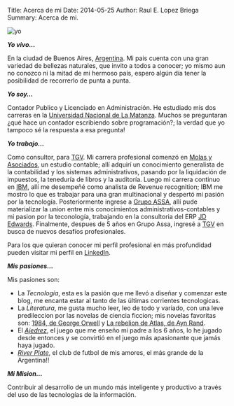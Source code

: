 Title: Acerca de mi
Date: 2014-05-25
Author: Raul E. Lopez Briega
Summary: Acerca de mi.


![yo](http://1.gravatar.com/avatar/9313eb8f6a2506d3599a2468b23bfbbe?s=100&d=wavatar&r=G)

***Yo vivo…***

En la ciudad de Buenos Aires, [Argentina](http://www.argentina.gob.ar/). Mi pais cuenta con una gran variedad de bellezas naturales, que invito a todos a conocer; yo mismo aun no conozco ni la mitad de mi hermoso país, espero algún día tener la posibilidad de recorrerlo de punta a punta.

***Yo soy…***

Contador Publico y Licenciado en Administración. He estudiado mis dos carreras en la [Universidad Nacional de La Matanza](http://www.unlam.edu.ar/). Muchos se preguntaran ¿qué hace un contador escribiendo sobre programación?; la verdad que yo tampoco sé la respuesta a esa pregunta!

***Yo trabajo…***

Como consultor, para [TGV](https://www.tgv.com.ar/). Mi carrera profesional comenzó en [Molas y Asociados](http://www.molasyasociados.com.ar/), un estudio contable; allí adquirí un conocimiento generalista de la contabilidad y los sistemas administrativos, pasando por la liquidación de impuestos, la teneduría de libros y la auditoría. Luego mi carrera continuo en [IBM](http://www.ibm.com/ar/es/), allí me desempeñé como analista de Revenue recognition; IBM me mostro lo que es trabajar para una gran multinacional y despertó mi pasión por la tecnología. Posteriormente ingrese a [Grupo ASSA](http://www.grupoassa.com/Espanol/index.php), allí pude materializar la union entre mis conocimientos administrativos-contables y mi pasion por la teconología, trabajando en la consultoria del  ERP [JD Edwards](http://www.oracle.com/lad/products/applications/jd-edwards-enterpriseone/index.html). Finalmente, despues de 5 años en Grupo Assa, ingresé a [TGV](https://www.tgv.com.ar/) en busca de nuevos desafíos profesionales.

Para los que quieran conocer mi perfil profesional en más profundidad pueden visitar mi perfil en [LinkedIn](http://www.linkedin.com/in/relopezbriega).

***Mis pasiones…***

Mis pasiones son:

* La *Tecnología*, esta es la pasión que me llevó a diseñar y comenzar este blog, me encanta estar al tanto de las últimas corrientes tecnologicas.
* La *Literatura*, me gusta mucho leer, leo de todo y variado, con una leve predileccion por las novelas de ciencia ficcion; mis novelas favoritas son: [1984, de George Orwell](http://es.wikipedia.org/wiki/1984_(novela)/) y [La rebelion de Atlas, de Ayn Rand](http://es.wikipedia.org/wiki/La_rebeli%C3%B3n_de_Atlas).
* El *[Ajedrez](http://relopezbriega.com.ar/juegos/ajedrez/)*, el juego que me enseño mi padre a los 6 años, lo he jugado desde entonces y se convirtió en el juego más apasionante que jamás haya jugado.
* *[River Plate](http://www.cariverplate.com/)*, el club de futbol de mis amores, el más grande de la Argentina!!

***Mi Mision…***

Contribuir al desarrollo de un mundo más inteligente y productivo a través del uso de las tecnologías de la información.
